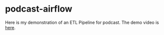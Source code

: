 # podcast-airflow
Here is my demonstration of an ETL Pipeline for podcast. The demo video is [here](https://www.youtube.com/watch?v=3L9s_o4AU7I).
